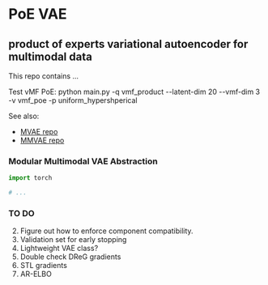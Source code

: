 # PoE VAE

## product of experts variational autoencoder for multimodal data


This repo contains ...


Test vMF PoE:
python main.py -q vmf_product --latent-dim 20 --vmf-dim 3 -v vmf_poe -p uniform_hypershperical



See also:

* [MVAE repo](https://github.com/mhw32/multimodal-vae-public)
* [MMVAE repo](https://github.com/iffsid/mmvae)


### Modular Multimodal VAE Abstraction

```python
import torch

# ...
```



### TO DO

2. Figure out how to enforce component compatibility.
12. Validation set for early stopping
14. Lightweight VAE class?
15. Double check DReG gradients
16. STL gradients
17. AR-ELBO

